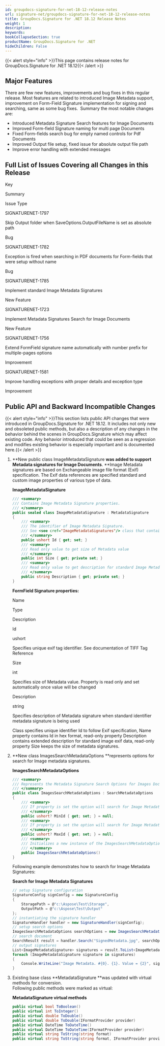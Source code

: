 ```yaml
---
id: groupdocs-signature-for-net-18-12-release-notes
url: signature-net/groupdocs-signature-for-net-18-12-release-notes
title: GroupDocs.Signature for .NET 18.12 Release Notes
weight: 1
description: 
keywords: 
bookCollapseSection: true
productName: GroupDocs.Signature for .NET
hideChildren: False
---
```

{{< alert style="info" >}}This page contains release notes for GroupDocs.Signature for .NET 18.12{{< /alert >}}

## Major Features

There are few new features, improvements and bug fixes in this regular release. Most features are related to introduced Image Metadata support, improvement on Form-Field Signature implementation for signing and searching, same as some bug fixes.  Summary the most notable changes are:

*   Introduced Metadata Signature Search features for Image Documents
*   Improved Form-field Signature naming for multi page Documents
*   Fixed Form-fields search bug for empty named controls for Pdf Documents
*   Improved Output file setup, fixed issue for absolute output file path
*   Improve error handling with extended messages

## Full List of Issues Covering all Changes in this Release

Key

Summary

Issue Type

SIGNATURENET-1797

Skip Output folder when SaveOptions.OutputFileName is set as absolute path

Bug

SIGNATURENET-1782

Exception is fired when searching in PDF documents for Form-fields that were setup without name

Bug

SIGNATURENET-1785

Implement standard Image Metadata Signatures

New Feature

SIGNATURENET-1723

Implement Metadata Signatures Search for Image Documents

New Feature

SIGNATURENET-1756

Extend FormField signature name automatically with number prefix for multiple-pages options

Improvement

SIGNATURENET-1581

Improve handling exceptions with proper details and exception type

Improvement

## Public API and Backward Incompatible Changes

{{< alert style="info" >}}This section lists public API changes that were introduced in GroupDocs.Signature for .NET 18.12. It includes not only new and obsoleted public methods, but also a description of any changes in the behavior behind the scenes in GroupDocs.Signature which may affect existing code. Any behavior introduced that could be seen as a regression and modifies existing behavior is especially important and is documented here.{{< /alert >}}

1.  **New public class ImageMetadataSignature **was added to support Metadata signatures for Image Documents**. **Image Metadata signatures are based on Exchangeable image file format (Exif) specification. The Exif data references are specified standard and custom image properties of various type of data.
    
    **ImageMetadataSignature**
    
    ```csharp
    /// <summary>
    /// Contains Image Metadata Signature properties.
    /// </summary>
    public sealed class ImageMetadataSignature : MetadataSignature
    {
    	/// <summary>
    	/// The identifier of Image Metadata Signature.
    	/// See <see cref="ImageMetadataSignatures"/> class that contains standard Signature with predefined Id value.
    	/// </summary>
    	public ushort Id { get; set; }
    	/// <summary>
    	/// Read only value to get size of Metadata value
    	/// </summary>
    	public int Size { get; private set; }
    	/// <summary>
    	/// Read only value to get description for standard Image Metadata signature
    	/// </summary>
    	public string Description { get; private set; }
    }
    ```
    
    **FormField Signature properties:**
    
    Name
    
    Type
    
    Description
    
    Id
    
    ushort
    
    Specifies unique exif tag identifier. See documentation of TIFF Tag Reference
    
    Size
    
    int
    
    Specifies size of Metadata value. Property is read only and set automatically once value will be changed
    
    Description
    
    string
    
    Specifies description of Metadata signature when standard identifier metadata signature is being used
    
    Class specifies unique identifier Id to follow Exif specification, Name property contains Id in hex format, read-only property Description contains extended description for standard image exif data, read-only property Size keeps the size of metadata signatures.
    
2.  **New class ImagesSearchMetadataOptions **represents options for search for Image metadata signatures.
    
    **ImagesSearchMetadataOptions**
    
    ```csharp
    /// <summary>
    /// Represents the Metadata Signature Search Options for Images Documents.
    /// </summary>
    public class ImagesSearchMetadataOptions : SearchMetadataOptions
    {
        /// <summary>
        /// If property is set the option will search for Image Metadata with Id more or equals this Min Id value.
        /// </summary>
        public ushort? MinId { get; set; } = null;
        /// <summary>
        /// If property is set the option will search for Image Metadata with Id less than or equals this Max value.
        /// </summary>
        public ushort? MaxId { get; set; } = null;
        /// <summary>
        /// Initializes a new instance of the ImagesSearchMetadataOptions class with default values.
        /// </summary>
        public ImagesSearchMetadataOptions()
    }
    ```
    
    Following example demonstrates how to search for Image Metadata Signatures:
    
    **Search for Image Metadata Signatures**
    
    ```csharp
    // setup Signature configuration
    SignatureConfig signConfig = new SignatureConfig
    {
        StoragePath = @"c:\Aspose\Test\Storage",
        OutputPath = @"c:\Aspose\Test\Output"
    };
    // instantiating the signature handler
    SignatureHandler handler = new SignatureHandler(signConfig);
    // setup search options
    ImagesSearchMetadataOptions searchOptions = new ImagesSearchMetadataOptions();
    // search document
    SearchResult result = handler.Search("SignedMetadata.jpg", searchOptions);
    // output signatures
    List<ImageMetadataSignature> signatures = result.ToList<ImageMetadataSignature>();
    foreach (ImageMetadataSignature signature in signatures)
    {
        Console.WriteLine("Image Metadata. #{0}. {1}. Value = {2}", signature.Name, signature.Description, signature.ToString());
    }
    ```
    
3.  Existing base class **MetadataSignature **was updated with virtual methods for conversion.  
    Following public methods were marked as virtual:
    
    **MetadataSignature virtual methods**
    
    ```csharp
    public virtual bool ToBoolean()
    public virtual int ToInteger()
    public virtual double ToDouble()
    public virtual double ToDouble(IFormatProvider provider)
    public virtual DateTime ToDateTime()
    public virtual DateTime ToDateTime(IFormatProvider provider)
    public virtual string ToString(string format) 
    public virtual string ToString(string format, IFormatProvider provider)
    ```
